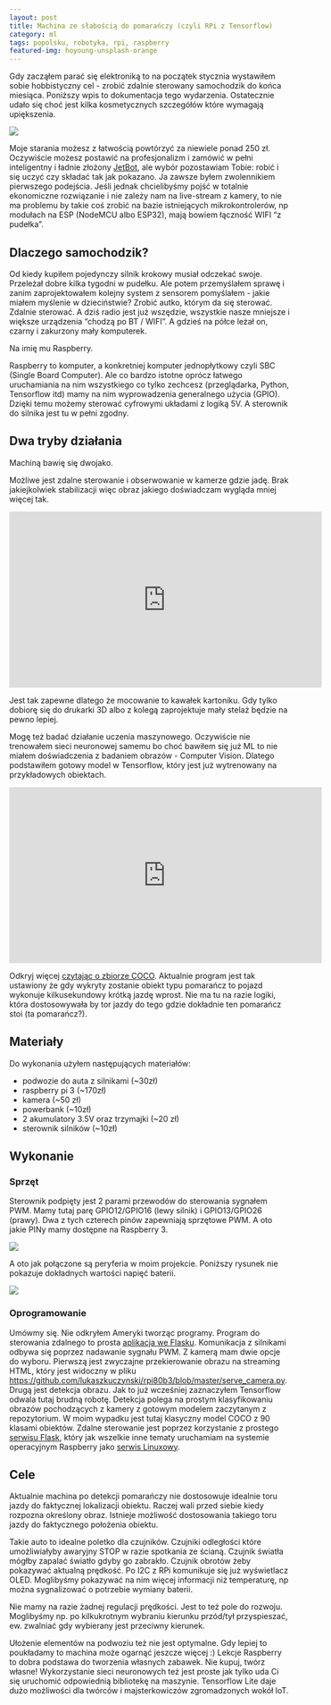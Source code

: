 ```yaml
---
layout: post
title: Machina ze słabością do pomarańczy (czyli RPi z Tensorflow)
category: ml
tags: popolsku, robotyka, rpi, raspberry
featured-img: hoyoung-unsplash-orange
---
```


Gdy zacząłem parać się elektroniką to na początek stycznia wystawiłem sobie hobbistyczny cel - zrobić zdalnie sterowany samochodzik do końca miesiąca.
Poniższy wpis to dokumentacja tego wydarzenia. Ostatecznie udało się choć jest kilka kosmetycznych szczegółów które wymagają upiększenia. 

![](/assets/img/posts/rpi80b3_edited.jpeg)

Moje starania możesz z łatwością powtórzyć za niewiele ponad 250 zł. 
Oczywiście możesz postawić na profesjonalizm i zamówić w pełni inteligentny i ładnie złożony [JetBot](https://www.nvidia.com/en-us/autonomous-machines/embedded-systems/jetbot-ai-robot-kit/), ale wybór pozostawiam Tobie: robić i się uczyć czy składać tak jak pokazano. Ja zawsze byłem zwolennikiem pierwszego podejścia. Jeśli jednak chcielibyśmy pojść w totalnie ekonomiczne rozwiązanie i nie zależy nam na live-stream z kamery, to nie ma problemu by takie coś zrobić na bazie istniejących mikrokontrolerów, np modułach na ESP (NodeMCU albo ESP32), mają bowiem łączność WIFI “z pudełka”.

## Dlaczego samochodzik?
Od kiedy kupiłem pojedynczy silnik krokowy musiał odczekać swoje. Przeleżał dobre kilka tygodni w pudełku. Ale potem przemyślałem sprawę i zanim zaprojektowałem kolejny system z sensorem pomyślałem - jakie miałem myślenie w dzieciństwie? Zrobić autko, którym da się sterować. Zdalnie sterować. A dziś radio jest już wszędzie, wszystkie nasze mniejsze i większe urządzenia “chodzą po BT / WIFI”. A gdzieś na półce leżał on, czarny i zakurzony mały komputerek.

Na imię mu Raspberry.

Raspberry to komputer, a konkretniej komputer jednopłytkowy czyli SBC (Single Board Computer). Ale co bardzo istotne oprócz łatwego uruchamiania na nim wszystkiego co tylko zechcesz (przeglądarka, Python, Tensorflow itd) mamy na nim wyprowadzenia generalnego użycia (GPIO). Dzięki temu możemy sterować cyfrowymi układami z logiką 5V. A sterownik do silnika jest tu w pełni zgodny.

## Dwa tryby działania
Machiną bawię się dwojako. 

Możliwe jest zdalne sterowanie i obserwowanie w kamerze gdzie jadę. Brak jakiejkolwiek stabilizacji więc obraz jakiego doświadczam wygląda mniej więcej tak. 

<iframe width="560" height="315" src="https://www.youtube.com/embed/umVhn3joyxU" frameborder="0" allow="autoplay; encrypted-media" allowfullscreen></iframe>

Jest tak zapewne dlatego że mocowanie to kawałek kartoniku. Gdy tylko dobiorę się do drukarki 3D albo z kolegą zaprojektuje mały stelaż będzie na pewno lepiej.

Mogę też badać działanie uczenia maszynowego. Oczywiście nie trenowałem sieci neuronowej samemu bo choć bawiłem się już ML to nie miałem doświadczenia z badaniem obrazów - Computer Vision.  Dlatego podstawiłem gotowy model w Tensorflow, który jest już wytrenowany na przykładowych obiektach. 

<iframe width="560" height="315" src="https://www.youtube.com/embed/cBvLYKAxYOg" frameborder="0" allow="autoplay; encrypted-media" allowfullscreen></iframe>

Odkryj więcej [czytając o zbiorze COCO](https://cocodataset.org/#home). Aktualnie program jest tak ustawiony że gdy wykryty zostanie obiekt typu pomarańcz to pojazd wykonuje kilkusekundowy krótką jazdę wprost. Nie ma tu na razie logiki, która dostosowywała by tor jazdy do tego gdzie dokładnie ten pomarańcz stoi (ta pomarańcz?).

## Materiały
Do wykonania użyłem następujących materiałów:
- podwozie do auta z silnikami (~30zł)
- raspberry pi 3 (~170zł)
- kamera (~50 zł)
- powerbank (~10zł)
- 2 akumulatory 3.5V oraz trzymajki (~20 zł)
- sterownik silników (~10zł)

## Wykonanie
### Sprzęt
Sterownik podpięty jest 2 parami przewodów do sterowania sygnałem PWM. Mamy tutaj parę GPIO12/GPIO16 (lewy silnik) i GPIO13/GPIO26 (prawy). Dwa z tych czterech pinów zapewniają sprzętowe PWM. A oto jakie PINy mamy dostępne na Raspberry 3.

![](/assets/img/posts/rpi_pinout.png)


A oto jak połączone są peryferia w moim projekcie. Poniższy rysunek nie pokazuje dokładnych wartości napięć baterii.

![](/assets/img/posts/rpi80b3_bb.png)


### Oprogramowanie
Umówmy się. Nie odkryłem Ameryki tworząc programy. 
Program do sterowania zdalnego to prosta [aplikacja we Flasku](https://github.com/lukaszkuczynski/rpi80b3/blob/master/app.py). Komunikacja z silnikami odbywa się poprzez nadawanie sygnału PWM. 
Z kamerą mam dwie opcje do wyboru. Pierwszą jest zwyczajne przekierowanie obrazu na streaming HTML, który jest widoczny w pliku https://github.com/lukaszkuczynski/rpi80b3/blob/master/serve_camera.py. Drugą jest detekcja obrazu. Jak to już wcześniej zaznaczyłem Tensorflow odwala tutaj brudną robotę. Detekcja polega na prostym klasyfikowaniu obrazów pochodzących z kamery z gotowym modelem zaczytanym z repozytorium. W moim wypadku jest tutaj klasyczny model COCO z 90 klasami obiektów. Zdalne sterowanie jest poprzez korzystanie z prostego [serwisu Flask](https://github.com/lukaszkuczynski/rpi80b3/blob/master/app.py), który jak wszelkie inne tematy uruchamiam na systemie operacyjnym Raspberry jako [serwis Linuxowy](https://github.com/lukaszkuczynski/rpi80b3/blob/master/rpi80b3.service).


## Cele
Aktualnie machina po detekcji pomarańczy nie dostosowuje idealnie toru jazdy do faktycznej lokalizacji obiektu. Raczej wali przed siebie kiedy rozpozna określony obraz. Istnieje możliwość dostosowania takiego toru jazdy do faktycznego położenia obiektu.

Takie auto to idealne poletko dla czujników. Czujniki odległości które umożliwiałyby awaryjny STOP w razie spotkania ze ścianą. Czujnik światła mógłby zapalać światło gdyby go zabrakło. Czujnik obrotów żeby pokazywać aktualną prędkość. Po I2C z RPi komunikuje się już wyświetlacz OLED. Moglibyśmy pokazywać na nim więcej informacji niż temperaturę, np można sygnalizować o potrzebie wymiany baterii.

Nie mamy na razie żadnej regulacji prędkości. Jest to też pole do rozwoju. Moglibyśmy np. po kilkukrotnym wybraniu kierunku przód/tył przyspieszać, ew. zwalniać gdy wybierany jest przeciwny kierunek.

Ułożenie elementów na podwoziu też nie jest optymalne. Gdy lepiej to poukładamy to machina może ogarnąć jeszcze więcej :)
Lekcje
Raspberry to dobra podstawa do tworzenia własnych zabawek. Nie kupuj, twórz własne! Wykorzystanie sieci neuronowych też jest proste jak tylko uda Ci się uruchomić odpowiednią bibliotekę na maszynie. Tensorflow Lite daje dużo możliwości dla twórców i majsterkowiczów zgromadzonych wokół IoT. 
